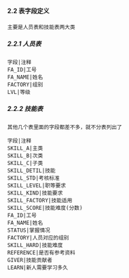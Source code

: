 #### 2.2 表字段定义
    主要是人员表和技能表两大类
##### 2.2.1 人员表
    字段|注释
    FA_ID|工号
    FA_NAME|姓名
    FACTORY|组别
    LVL|等级
##### 2.2.2 技能表
    其他几个表里面的字段都差不多，就不分表列出了
    
    字段|注释
    SKILL_A|主类
    SKILL_B|次类
    SKILL_C|子类
    SKILL_DETIL|技能
    SKILL_STD|考核标准
    SKILL_LEVEL|职等要求
    SKILL_KIND|技能要求
    SKILL_FACTORY|技能适用
    SKILL_SCORE|技能难度(分数)
    FA_ID|工号
    FA_NAME|姓名
    STATUS|掌握情况
    FACTORY|人员对应的组别
    SKILL_HARD|技能难度
    REFERENCE|是否有参考资料
    GIVER|技能贡献者
    LEARN|新人需要学习多久